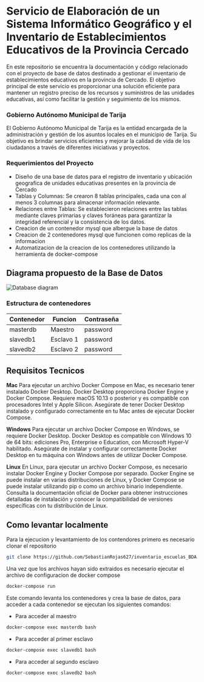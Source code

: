# Servicio de Elaboración de un Sistema Informático Geográfico y el Inventario de Establecimientos Educativos de la Provincia Cercado

En este repositorio se encuentra la documentación y código relacionado con el proyecto de base de datos destinado a gestionar el inventario de establecimientos educativos en la provincia de Cercado. El objetivo principal de este servicio es proporcionar una solución eficiente para mantener un registro preciso de los recursos y suministros de las unidades educativas, así como facilitar la gestión y seguimiento de los mismos.

### Gobierno Autónomo Municipal de Tarija

El Gobierno Autónomo Municipal de Tarija es la entidad encargada de la administración y gestión de los asuntos locales en el municipio de Tarija. Su objetivo es brindar servicios eficientes y mejorar la calidad de vida de los ciudadanos a través de diferentes iniciativas y proyectos.

### Requerimientos del Proyecto

- Diseño de una base de datos para el registro de inventario y ubicación geografica de unidades educativas presentes en la provincia de Cercado
- Tablas y Columnas: Se crearon 8 tablas principales, cada una con al menos 3 columnas para almacenar información relevante.
- Relaciones entre Tablas: Se establecieron relaciones entre las tablas mediante claves primarias y claves foráneas para garantizar la integridad referencial y la consistencia de los datos.
- Creacion de un contenedor mysql que albergue la base de datos
- Creacion de 2 contenedores mysql que funcionen como replicas de la informacion
- Automatizacion de la creacion de los contenedores utilizando la herramienta de docker-compose

## Diagrama propuesto de la Base de Datos

![Database diagram](../Docker-Compose/diagram.png)

### Estructura de contenedores

| Contenedor | Funcion   | Contraseña |
| ---------- | --------- | ---------- |
| masterdb   | Maestro   | password   |
| slavedb1   | Esclavo 1 | password   |
| slavedb2   | Esclavo 2 | password   |

## Requisitos Tecnicos

**Mac**
Para ejecutar un archivo Docker Compose en Mac, es necesario tener instalado Docker Desktop. Docker Desktop proporciona Docker Engine y Docker Compose. Requiere macOS 10.13 o posterior y es compatible con procesadores Intel y Apple Silicon. Asegúrate de tener Docker Desktop instalado y configurado correctamente en tu Mac antes de ejecutar Docker Compose.

**Windows**
Para ejecutar un archivo Docker Compose en Windows, se requiere Docker Desktop. Docker Desktop es compatible con Windows 10 de 64 bits: ediciones Pro, Enterprise o Education, con Microsoft Hyper-V habilitado. Asegúrate de instalar y configurar correctamente Docker Desktop en tu máquina con Windows antes de utilizar Docker Compose.

**Linux**
En Linux, para ejecutar un archivo Docker Compose, es necesario instalar Docker Engine y Docker Compose por separado. Docker Engine se puede instalar en varias distribuciones de Linux, y Docker Compose se puede instalar utilizando pip o como un archivo binario independiente. Consulta la documentación oficial de Docker para obtener instrucciones detalladas de instalación y conocer la compatibilidad de versiones específicas con tu distribución de Linux.

## Como levantar localmente

Para la ejecucion y levantamiento de los contendores primero es necesario clonar el repositorio

```bash
git clone https://github.com/SebastianRojas627/inventario_escuelas_BDA.git
```

Una vez que los archivos hayan sido extraidos es necesario ejecutar el archivo de configuracion de docker compose

```bash
docker-compose run
```

Este comando levanta los contenedores y crea la base de datos, para acceder a cada contenedor se ejecutan los siguientes comandos:

- Para acceder al maestro

```bash
docker-compose exec masterdb bash
```

- Para acceder al primer esclavo

```bash
docker-compose exec slavedb1 bash
```

- Para acceder al segundo esclavo

```bash
docker-compose exec slavedb2 bash
```
